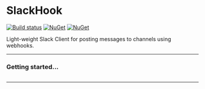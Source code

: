 # SlackHook
[![Build status](https://ci.appveyor.com/api/projects/status/jthe8r7hqch4bx04/branch/master?svg=true)](https://ci.appveyor.com/project/vivet/slackhooks/branch/master)
[![NuGet](https://img.shields.io/nuget/dt/SlackHooks.svg)](https://www.nuget.org/packages/SlackHooks)
[![NuGet](https://img.shields.io/nuget/v/SlackHooks.svg)](https://www.nuget.org/packages/SlackHooks)  

Light-weight Slack Client for posting messages to channels using webhooks.  

***

### Getting started...



```csharp


```

***
